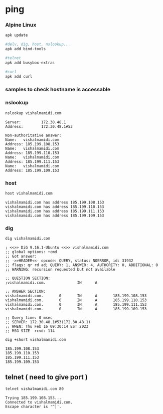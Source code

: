 # ping

### Alpine Linux 

```bash
apk update

#delv, dig, host, nslookup...
apk add bind-tools

#telnet
apk add busybox-extras

#curl 
apk add curl
```

### samples to check hostname is accessable 

### nslookup
```bash
nslookup vishalmamidi.com
```
```console
Server:         172.30.48.1
Address:        172.30.48.1#53

Non-authoritative answer:
Name:   vishalmamidi.com
Address: 185.199.108.153
Name:   vishalmamidi.com
Address: 185.199.110.153
Name:   vishalmamidi.com
Address: 185.199.111.153
Name:   vishalmamidi.com
Address: 185.199.109.153
```
### host
```bash
host vishalmamidi.com
```
```console
vishalmamidi.com has address 185.199.108.153
vishalmamidi.com has address 185.199.110.153
vishalmamidi.com has address 185.199.111.153
vishalmamidi.com has address 185.199.109.153
```

### dig
```bash
dig vishalmamidi.com
```
```console
; <<>> DiG 9.16.1-Ubuntu <<>> vishalmamidi.com
;; global options: +cmd
;; Got answer:
;; ->>HEADER<<- opcode: QUERY, status: NOERROR, id: 31932
;; flags: qr rd ad; QUERY: 1, ANSWER: 4, AUTHORITY: 0, ADDITIONAL: 0
;; WARNING: recursion requested but not available

;; QUESTION SECTION:
;vishalmamidi.com.              IN      A

;; ANSWER SECTION:
vishalmamidi.com.       0       IN      A       185.199.108.153
vishalmamidi.com.       0       IN      A       185.199.110.153
vishalmamidi.com.       0       IN      A       185.199.111.153
vishalmamidi.com.       0       IN      A       185.199.109.153

;; Query time: 0 msec
;; SERVER: 172.30.48.1#53(172.30.48.1)
;; WHEN: Thu Feb 16 09:30:14 EST 2023
;; MSG SIZE  rcvd: 114

```

```bash
dig +short vishalmamidi.com
```
```console
185.199.108.153
185.199.110.153
185.199.111.153
185.199.109.153
```

## telnet ( need to give port )
```bash
telnet vishalmamidi.com 80
```
```console
Trying 185.199.108.153...
Connected to vishalmamidi.com.
Escape character is '^]'.
```




